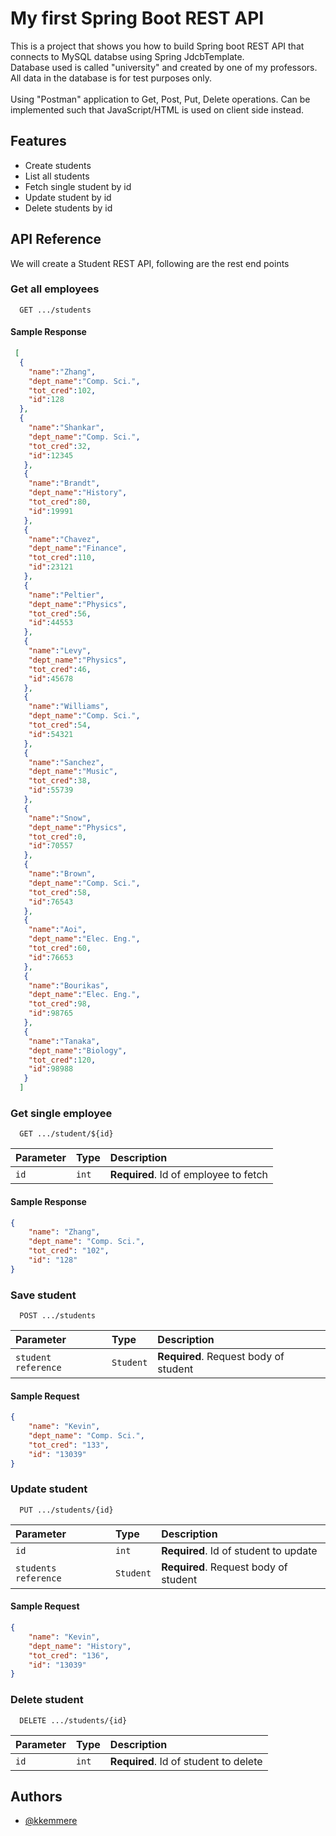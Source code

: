 # My first Spring Boot REST API

This is a project that shows you how to build Spring boot REST API that connects to MySQL databse using Spring JdcbTemplate.<br/>
Database used is called "university" and created by one of my professors. All data in the database is for test purposes only.<br/><br/>
Using "Postman" application to Get, Post, Put, Delete operations. Can be implemented such that JavaScript/HTML is used on client side instead.


## Features

- Create students
- List all students
- Fetch single student by id
- Update student by id
- Delete students by id

  
## API Reference

We will create a Student REST API, following are the rest end points

### Get all employees

```http
  GET .../students
```

#### Sample Response

```json
 [
  { 
    "name":"Zhang",
    "dept_name":"Comp. Sci.",
    "tot_cred":102,
    "id":128
  },
  {
    "name":"Shankar",
    "dept_name":"Comp. Sci.",
    "tot_cred":32,
    "id":12345
   },
   {
    "name":"Brandt",
    "dept_name":"History",
    "tot_cred":80,
    "id":19991
   },
   {
    "name":"Chavez",
    "dept_name":"Finance",
    "tot_cred":110,
    "id":23121
   },
   {
    "name":"Peltier",
    "dept_name":"Physics",
    "tot_cred":56,
    "id":44553
   },
   {
    "name":"Levy",
    "dept_name":"Physics",
    "tot_cred":46,
    "id":45678
   },
   {
    "name":"Williams",
    "dept_name":"Comp. Sci.",
    "tot_cred":54,
    "id":54321
   },
   {
    "name":"Sanchez",
    "dept_name":"Music",
    "tot_cred":38,
    "id":55739
   },
   {
    "name":"Snow",
    "dept_name":"Physics",
    "tot_cred":0,
    "id":70557
   },
   {
    "name":"Brown",
    "dept_name":"Comp. Sci.",
    "tot_cred":58,
    "id":76543
   },
   {
    "name":"Aoi",
    "dept_name":"Elec. Eng.",
    "tot_cred":60,
    "id":76653
   },
   {
    "name":"Bourikas",
    "dept_name":"Elec. Eng.",
    "tot_cred":98,
    "id":98765
   },
   {
    "name":"Tanaka",
    "dept_name":"Biology",
    "tot_cred":120,
    "id":98988
   }
  ]
```

### Get single employee

```http
  GET .../student/${id}
```

| Parameter | Type     | Description                       |
| :-------- | :------- | :-------------------------------- |
| `id`      | `int` | **Required**. Id of employee to fetch |

#### Sample Response

```json
{
    "name": "Zhang",
    "dept_name": "Comp. Sci.",
    "tot_cred": "102",
    "id": "128"
}
```

### Save student

```http
  POST .../students
```
| Parameter | Type     | Description                       |
| :-------- | :------- | :-------------------------------- |
| `student reference`      | `Student` | **Required**. Request body of student |

#### Sample Request

```json
{
    "name": "Kevin",
    "dept_name": "Comp. Sci.",
    "tot_cred": "133",
    "id": "13039"
}
```

### Update student

```http
  PUT .../students/{id}
```
| Parameter | Type     | Description                       |
| :-------- | :------- | :-------------------------------- |
| `id`      | `int` | **Required**. Id of student to update |
| `students reference`      | `Student` | **Required**. Request body of student |

#### Sample Request

```json
{
    "name": "Kevin",
    "dept_name": "History",
    "tot_cred": "136",
    "id": "13039"
}
```

### Delete student

```http
  DELETE .../students/{id}
```
| Parameter | Type     | Description                       |
| :-------- | :------- | :-------------------------------- |
| `id`      | `int` | **Required**. Id of student to delete |

  
## Authors

- [@kkemmere](https://github.com/kkemmere)

